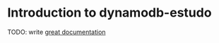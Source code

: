 # Introduction to dynamodb-estudo

TODO: write [great documentation](http://jacobian.org/writing/what-to-write/)
